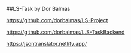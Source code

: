 ##LS-Task by Dor Balmas

https://github.com/dorbalmas/LS-Project

https://github.com/dorbalmas/L.S-TaskBackend

https://jsontranslator.netlify.app/
